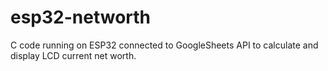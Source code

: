 # esp32-networth
C code running on ESP32 connected to GoogleSheets API to calculate and display LCD current net worth.
